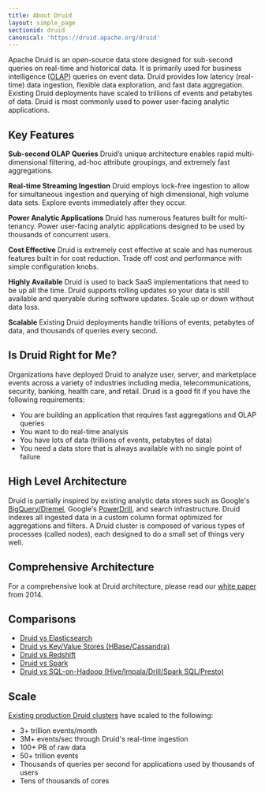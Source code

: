 ```yaml
---
title: About Druid
layout: simple_page
sectionid: druid
canonical: 'https://druid.apache.org/druid'
---
```


Apache Druid is an open-source data store designed for sub-second queries on real-time
and historical data. It is primarily used for business intelligence
([OLAP](http://en.wikipedia.org/wiki/Online_analytical_processing)) queries on
event data. Druid provides low latency (real-time) data ingestion, flexible
data exploration, and fast data aggregation. Existing Druid deployments have
scaled to trillions of events and petabytes of data. Druid is most commonly
used to power user-facing analytic applications.

## Key Features

**Sub-second OLAP Queries** Druid’s unique architecture enables rapid
multi-dimensional filtering, ad-hoc attribute groupings, and extremely fast
aggregations.

**Real-time Streaming Ingestion** Druid employs lock-free ingestion to allow
for simultaneous ingestion and querying of high dimensional, high volume data
sets. Explore events immediately after they occur.

**Power Analytic Applications** Druid has numerous features built for
multi-tenancy. Power user-facing analytic applications designed to be used by
thousands of concurrent users.

**Cost Effective** Druid is extremely cost effective at scale and has numerous
features built in for cost reduction.  Trade off cost and performance with
simple configuration knobs.

**Highly Available** Druid is used to back SaaS implementations that need to be
up all the time. Druid supports rolling updates so your data is still available
and queryable during software updates. Scale up or down without data loss.

**Scalable** Existing Druid deployments handle trillions of events, petabytes
of data, and thousands of queries every second.

## Is Druid Right for Me?

Organizations have deployed Druid to analyze user, server, and marketplace
events across a variety of industries including media, telecommunications,
security, banking, health care, and retail. Druid is a good fit if you have the
following requirements:

- You are building an application that requires fast aggregations and
  OLAP queries
- You want to do real-time analysis
- You have lots of data (trillions of events, petabytes of data)
- You need a data store that is always available with no single point of
  failure

## High Level Architecture

Druid is partially inspired by existing analytic data stores such as Google's
[BigQuery/Dremel](http://static.googleusercontent.com/media/research.google.com/en/us/pubs/archive/36632.pdf),
Google's
[PowerDrill](http://vldb.org/pvldb/vol5/p1436_alexanderhall_vldb2012.pdf), and
search infrastructure. Druid indexes all ingested data in a custom column
format optimized for aggregations and filters. A Druid cluster is composed of
various types of processes (called nodes), each designed to do a small set of
things very well.

## Comprehensive Architecture

For a comprehensive look at Druid architecture, please read our [white paper](http://static.druid.io/docs/druid.pdf) from 2014.

## Comparisons

- [Druid vs Elasticsearch](/docs/latest/comparisons/druid-vs-elasticsearch.html)
- [Druid vs Key/Value Stores (HBase/Cassandra)](/docs/latest/comparisons/druid-vs-key-value.html)
- [Druid vs Redshift](/docs/latest/comparisons/druid-vs-redshift.html)
- [Druid vs Spark](/docs/latest/comparisons/druid-vs-spark.html)
- [Druid vs SQL-on-Hadoop (Hive/Impala/Drill/Spark SQL/Presto)](/docs/latest/comparisons/druid-vs-sql-on-hadoop.html)

## Scale

[Existing production Druid clusters](http://www.marketwired.com/press-release/metamarkets-clients-analyzing-100-billion-programmatic-events-daily-on-track-surpass-2061596.htm) have scaled to the following:

- 3+ trillion events/month
- 3M+ events/sec through Druid's real-time ingestion
- 100+ PB of raw data
- 50+ trillion events
- Thousands of queries per second for applications used by thousands of users
- Tens of thousands of cores

